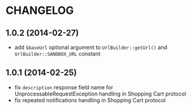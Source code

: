 # CHANGELOG

## 1.0.2 (2014-02-27)
* add `$baseUrl` optional argument to `UrlBuilder::getUrl()` and `UrlBuilder::SANDBOX_URL` constant

## 1.0.1 (2014-02-25)
* fix `description` response field name for UnprocessableRequestException handling in Shopping Cart protocol
* fix repeated notifications handling in Shopping Cart protocol
